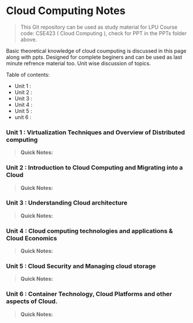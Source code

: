 # Cloud Computing Notes
> This Git repository can be used as study material for LPU Course code: CSE423 ( Cloud Computing ), check for PPT in the PPTs folder above.

Basic theoretical knowledge of cloud coumputing is discussed in this page along with ppts. Designed for complete beginers and can be used as last minute refrence material too. Unit wise discussion of topics.

Table of contents:
- Unit 1 : 
- Unit 2 :
- Unit 3 :
- Unit 4 :
- Unit 5 :
- unit 6 :

### Unit 1 : Virtualization Techniques and Overview of Distributed computing
> **Quick Notes:**

### Unit 2 : Introduction to Cloud Computing and Migrating into a Cloud
> **Quick Notes:**

### Unit 3 : Understanding Cloud architecture
> **Quick Notes:**

### Unit 4 : Cloud computing technologies and applications & Cloud Economics
> **Quick Notes:**

### Unit 5 : Cloud Security and Managing cloud storage
> **Quick Notes:**

### Unit 6 : Container Technology, Cloud Platforms and other aspects of Cloud.
> **Quick Notes:**